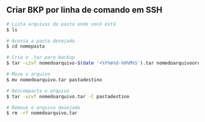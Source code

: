 Criar BKP por linha de comando em SSH
-----------------------------------------------

```sh
# Lista arquivos da pasta onde você está
$ ls

# Acessa a pasta desejada
$ cd nomepasta

# Cria o .tar para backup
$ tar -czvf nomedoarquivo-$(date '+%Y%m%d-%H%M%S').tar nomedoarquivooroginal

# Move o arquivo
$ mv nomedoarquivo.tar pastadestino

# Descompacta o arquivo
$ tar -xzvf nomedoarquivo.tar -C pastadestino

# Remove o arquivo desejado
$ rm -rf nomedoarquivo.tar
```
